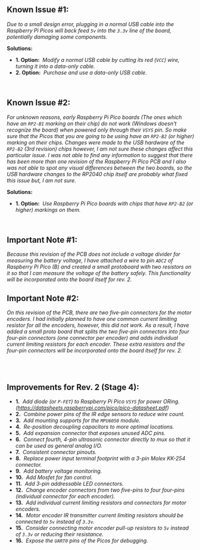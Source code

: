 ## Known Issue #1:
*Due to a small design error, plugging in a normal USB cable into the Raspberry Pi Picos will back feed `5v` into the `3.3v` line of the board, potentially damaging some components.*

**Solutions:**<br>
 - **1. Option:**&nbsp; *Modify a normal USB cable by cutting its red (`VCC`) wire, turning it into a data-only cable.*
 - **2. Option:**&nbsp; *Purchase and use a data-only USB cable.*

<br>

## Known Issue #2:
*For unknown reasons, early Raspberry Pi Pico boards (The ones which have an `RP2-B1` marking on their chip) do not work (Windows doesn't recognize the board) when powered only through their `VSYS` pin. So make sure that the Picos that you are going to be using have an `RP2-B2` (or higher) marking on their chips. Changes were made to the USB hardware of the `RP2-B2` (3rd revision) chips however, I am not sure these changes affect this particular issue. I was not able to find any information to suggest that there has been more than one revision of the Raspberry Pi Pico PCB and I also was not able to spot any visual differences between the two boards, so the USB hardware changes to the RP2040 chip itself are probably what fixed this issue but, I am not sure.*

**Solutions:**<br>
 - **1. Option:**&nbsp; *Use Raspberry Pi Pico boards with chips that have `RP2-B2` (or higher) markings on them.*

<br>

## Important Note #1:
*Because this revision of the PCB does not include a voltage divider for measuring the battery voltage, I have attached a wire to pin `ADC2` of Raspberry Pi Pico (B) and created a small protoboard with two resistors on it so that I can measure the voltage of the battery safely. This functionality will be incorporated onto the board itself for rev. 2.*

## Important Note #2:
*On this revision of the PCB, there are two five-pin connectors for the motor encoders. I had initially planned to have one common current limiting resistor for all the encoders, however, this did not work. As a result, I have added a small proto board that splits the two five-pin connectors into four four-pin connectors (one connector per encoder) and adds individual current limiting resistors for each encoder. These extra resistors and the four-pin connectors will be incorporated onto the board itself for rev. 2.*

<br>
<br>

## Improvements for Rev. 2 (Stage 4):
 - **1.**&nbsp; *Add diode (or `P-FET`) to Raspberry Pi Pico `VSYS` for power ORing. (https://datasheets.raspberrypi.com/pico/pico-datasheet.pdf)*
 - **2.**&nbsp; *Combine power pins of the IR edge sensors to reduce wire count.*
 - **3.**&nbsp; *Add mounting supports for the `MPU6050` module.*
 - **4.**&nbsp; *Re-position decoupling capacitors to more optimal locations.*
 - **5.**&nbsp; *Add expansion connector that exposes unused ADC pins.*
 - **6.**&nbsp; *Connect fourth, 4-pin ultrasonic connector directly to mux so that it can be used as general analog I/O.*
 - **7.**&nbsp; *Consistent connector pinouts.*
 - **8.**&nbsp; *Replace power input terminal footprint with a 3-pin Molex KK-254 connector.*
 - **9.**&nbsp; *Add battery voltage monitoring.*
 - **10.**&nbsp; *Add Mosfet for fan control.*
 - **11.**&nbsp; *Add 3-pin addressable LED connectors.*
 - **12.**&nbsp; *Change encoder connectors from two five-pins to four four-pins (individual connector for each encoder).*
 - **13.**&nbsp; *Add individual current limiting resistors and connectors for motor encoders.*
 - **14.**&nbsp; *Motor encoder IR transmitter current limiting resistors should be connected to `5v` instead of `3.3v`.*
 - **15.**&nbsp; *Consider connecting motor encoder pull-up resistors to `5v` instead of `3.3v` or reducing their resistance.*
 - **16.**&nbsp; *Expose the `UART0` pins of the Picos for debugging.*
